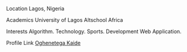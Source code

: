 Location
Lagos, Nigeria

Academics
University of Lagos
Altschool Africa

Interests
Algorithm.
Technology.
Sports.
Development
Web Application.


Profile Link
[Oghenetega Kaide](https://github.com/iOghenetega)
